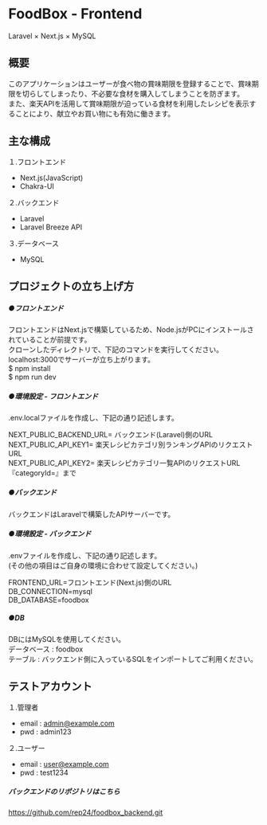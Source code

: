 # FoodBox - Frontend
Laravel × Next.js × MySQL
## 概要
このアプリケーションはユーザーが食べ物の賞味期限を登録することで、賞味期限を切らしてしまったり、不必要な食材を購入してしまうことを防ぎます。  
また、楽天APIを活用して賞味期限が迫っている食材を利用したレシピを表示することにより、献立やお買い物にも有効に働きます。  

## 主な構成
１.フロントエンド
- Next.js(JavaScript)
- Chakra-UI

２.バックエンド
- Laravel
- Laravel Breeze API

３.データベース
- MySQL

## プロジェクトの立ち上げ方
##### ●フロントエンド
フロントエンドはNext.jsで構築しているため、Node.jsがPCにインストールされていることが前提です。  
クローンしたディレクトリで、下記のコマンドを実行してください。  
localhost:3000でサーバーが立ち上がります。  
$ npm install  
$ npm run dev  
##### ●環境設定 - フロントエンド
.env.localファイルを作成し、下記の通り記述します。  

NEXT_PUBLIC_BACKEND_URL= バックエンド(Laravel)側のURL  
NEXT_PUBLIC_API_KEY1= 楽天レシピカテゴリ別ランキングAPIのリクエストURL  
NEXT_PUBLIC_API_KEY2= 楽天レシピカテゴリ一覧APIのリクエストURL『categoryId=』まで  

##### ●バックエンド
バックエンドはLaravelで構築したAPIサーバーです。  
##### ●環境設定 - バックエンド
.envファイルを作成し、下記の通り記述します。  
(その他の項目はご自身の環境に合わせて設定してください。)  

FRONTEND_URL=フロントエンド(Next.js)側のURL  
DB_CONNECTION=mysql  
DB_DATABASE=foodbox  
##### ●DB
DBにはMySQLを使用してください。  
データベース : foodbox  
テーブル : バックエンド側に入っているSQLをインポートしてご利用ください。  

## テストアカウント
１.管理者
- email : admin@example.com
- pwd : admin123

２.ユーザー
- email : user@example.com
- pwd : test1234



##### バックエンドのリポジトリはこちら
https://github.com/rep24/foodbox_backend.git
